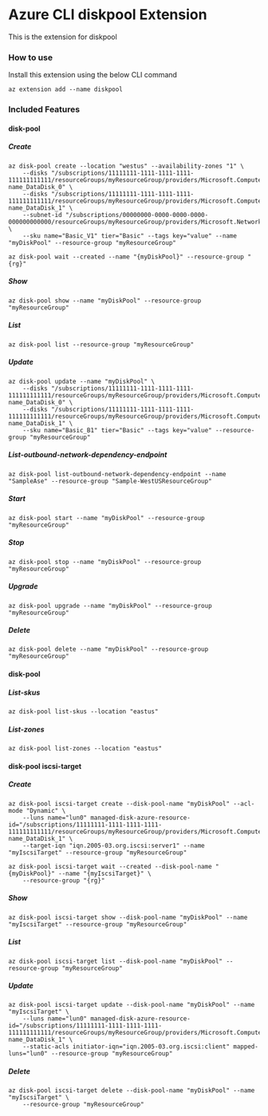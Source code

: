# Azure CLI diskpool Extension #
This is the extension for diskpool

### How to use ###
Install this extension using the below CLI command
```
az extension add --name diskpool
```

### Included Features ###
#### disk-pool ####
##### Create #####
```
az disk-pool create --location "westus" --availability-zones "1" \
    --disks "/subscriptions/11111111-1111-1111-1111-111111111111/resourceGroups/myResourceGroup/providers/Microsoft.Compute/disks/vm-name_DataDisk_0" \
    --disks "/subscriptions/11111111-1111-1111-1111-111111111111/resourceGroups/myResourceGroup/providers/Microsoft.Compute/disks/vm-name_DataDisk_1" \
    --subnet-id "/subscriptions/00000000-0000-0000-0000-000000000000/resourceGroups/myResourceGroup/providers/Microsoft.Network/virtualNetworks/myvnet/subnets/mysubnet" \
    --sku name="Basic_V1" tier="Basic" --tags key="value" --name "myDiskPool" --resource-group "myResourceGroup" 

az disk-pool wait --created --name "{myDiskPool}" --resource-group "{rg}"
```
##### Show #####
```
az disk-pool show --name "myDiskPool" --resource-group "myResourceGroup"
```
##### List #####
```
az disk-pool list --resource-group "myResourceGroup"
```
##### Update #####
```
az disk-pool update --name "myDiskPool" \
    --disks "/subscriptions/11111111-1111-1111-1111-111111111111/resourceGroups/myResourceGroup/providers/Microsoft.Compute/disks/vm-name_DataDisk_0" \
    --disks "/subscriptions/11111111-1111-1111-1111-111111111111/resourceGroups/myResourceGroup/providers/Microsoft.Compute/disks/vm-name_DataDisk_1" \
    --sku name="Basic_B1" tier="Basic" --tags key="value" --resource-group "myResourceGroup" 
```
##### List-outbound-network-dependency-endpoint #####
```
az disk-pool list-outbound-network-dependency-endpoint --name "SampleAse" --resource-group "Sample-WestUSResourceGroup"
```
##### Start #####
```
az disk-pool start --name "myDiskPool" --resource-group "myResourceGroup"
```
##### Stop #####
```
az disk-pool stop --name "myDiskPool" --resource-group "myResourceGroup"
```
##### Upgrade #####
```
az disk-pool upgrade --name "myDiskPool" --resource-group "myResourceGroup"
```
##### Delete #####
```
az disk-pool delete --name "myDiskPool" --resource-group "myResourceGroup"
```
#### disk-pool ####
##### List-skus #####
```
az disk-pool list-skus --location "eastus"
```
##### List-zones #####
```
az disk-pool list-zones --location "eastus"
```
#### disk-pool iscsi-target ####
##### Create #####
```
az disk-pool iscsi-target create --disk-pool-name "myDiskPool" --acl-mode "Dynamic" \
    --luns name="lun0" managed-disk-azure-resource-id="/subscriptions/11111111-1111-1111-1111-111111111111/resourceGroups/myResourceGroup/providers/Microsoft.Compute/disks/vm-name_DataDisk_1" \
    --target-iqn "iqn.2005-03.org.iscsi:server1" --name "myIscsiTarget" --resource-group "myResourceGroup" 

az disk-pool iscsi-target wait --created --disk-pool-name "{myDiskPool}" --name "{myIscsiTarget}" \
    --resource-group "{rg}" 
```
##### Show #####
```
az disk-pool iscsi-target show --disk-pool-name "myDiskPool" --name "myIscsiTarget" --resource-group "myResourceGroup"
```
##### List #####
```
az disk-pool iscsi-target list --disk-pool-name "myDiskPool" --resource-group "myResourceGroup"
```
##### Update #####
```
az disk-pool iscsi-target update --disk-pool-name "myDiskPool" --name "myIscsiTarget" \
    --luns name="lun0" managed-disk-azure-resource-id="/subscriptions/11111111-1111-1111-1111-111111111111/resourceGroups/myResourceGroup/providers/Microsoft.Compute/disks/vm-name_DataDisk_1" \
    --static-acls initiator-iqn="iqn.2005-03.org.iscsi:client" mapped-luns="lun0" --resource-group "myResourceGroup" 
```
##### Delete #####
```
az disk-pool iscsi-target delete --disk-pool-name "myDiskPool" --name "myIscsiTarget" \
    --resource-group "myResourceGroup" 
```